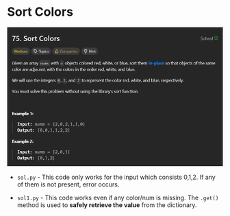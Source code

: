 # Sort Colors

![problem screenshot](p.png)

- `sol.py` - This code only works for the input which consists 0,1,2. If any of them is not present, error occurs.

- `sol1.py` - This code works even if any color/num is missing. The `.get()` method is used to **safely retrieve the value** from the dictionary.
